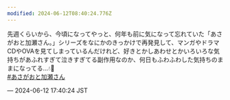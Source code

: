 ```yaml
---
modified: 2024-06-12T08:40:24.776Z
---
```


<p>先週くらいから、今頃になってやっと、何年も前に気になって忘れていた「あさがおと加瀬さん。」シリーズをなにかのきっかけで再発見して、マンガやドラマCDやOVAを見てしまっているんだけれど、好きとかしあわせとかいろいろな気持ちがあふれすぎて泣きすぎてる副作用なのか、何日もふわふわした気持ちのままになってる…💧🌱<br /><a href="https://mastodon.social/tags/%E3%81%82%E3%81%95%E3%81%8C%E3%81%8A%E3%81%A8%E5%8A%A0%E7%80%AC%E3%81%95%E3%82%93" class="mention hashtag" rel="tag">#<span>あさがおと加瀬さん</span></a></p>

&mdash; 2024-06-12 17:40:24 JST

<!-- Original URL: https://mastodon.social/@sakuramochi0/112602750960887650-->
